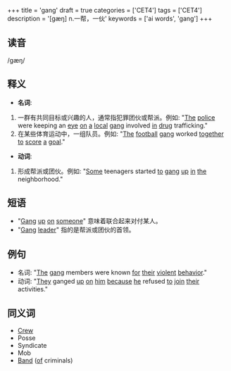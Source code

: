 +++
title = 'gang'
draft = true
categories = ['CET4']
tags = ['CET4']
description = '[gæŋ] n.一帮，一伙'
keywords = ['ai words', 'gang']
+++

## 读音
/ɡæŋ/

## 释义
- **名词**:
1. 一群有共同目标或兴趣的人，通常指犯罪团伙或帮派。例如: "[The](/post/the/) [police](/post/police/) were keeping an [eye](/post/eye/) [on](/post/on/) [a](/post/a/) [local](/post/local/) [gang](/post/gang/) involved [in](/post/in/) [drug](/post/drug/) trafficking."
2. 在某些体育运动中，一组队员。例如: "[The](/post/the/) [football](/post/football/) [gang](/post/gang/) worked [together](/post/together/) [to](/post/to/) [score](/post/score/) [a](/post/a/) [goal](/post/goal/)."

- **动词**:
1. 形成帮派或团伙。例如: "[Some](/post/some/) teenagers started [to](/post/to/) [gang](/post/gang/) [up](/post/up/) [in](/post/in/) [the](/post/the/) neighborhood."

## 短语
- "[Gang](/post/gang/) [up](/post/up/) [on](/post/on/) [someone](/post/someone/)" 意味着联合起来对付某人。
- "[Gang](/post/gang/) [leader](/post/leader/)" 指的是帮派或团伙的首领。

## 例句
- 名词: "[The](/post/the/) [gang](/post/gang/) members were known [for](/post/for/) [their](/post/their/) [violent](/post/violent/) [behavior](/post/behavior/)."
- 动词: "[They](/post/they/) ganged [up](/post/up/) [on](/post/on/) [him](/post/him/) [because](/post/because/) [he](/post/he/) refused [to](/post/to/) [join](/post/join/) [their](/post/their/) activities."

## 同义词
- [Crew](/post/crew/)
- Posse
- Syndicate
- Mob
- [Band](/post/band/) ([of](/post/of/) criminals)
